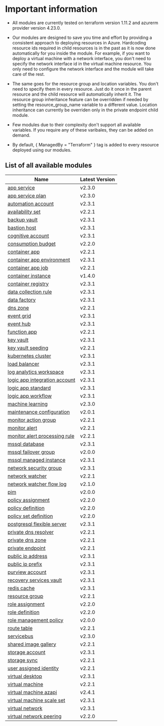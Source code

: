 # Important information
* All modules are currently tested on terraform version 1.11.2 and azurerm provider version 4.23.0.

* Our modules are designed to save you time and effort by providing a consistent approach to deploying resources in Azure. Hardcoding resource ids required in child resources is in the past as it is now done automatically for you inside the module. For example, if you want to deploy a virtual machine with a network interface, you don't need to specify the network interface id in the virtual machine resource. You only need to configure the network interface and the module will take care of the rest.

* The same goes for the resource group and location variables. You don't need to specify them in every resource. Just do it once in the parent resource and the child resource will automatically inherit it. The resource group inheritance feature can be overridden if needed by setting the resource_group_name variable to a different value. Location inheritance can currently be overriden only in the private endpoint child module.

* Few modules due to their complexity don't support all available variables. If you require any of these varibales, they can be added on demand.

* By default, { ManagedBy = "Terraform" } tag is added to every resource deployed using our modules.

## List of all available modules


| Name | Latest Version |
| ---- | -------------- |
| [app service](./app-service/README.md) | v2.3.0 |
| [app service plan](./app-service-plan/README.md) | v2.3.0 |
| [automation account](./automation-account/README.md) | v2.3.1 |
| [availability set](./availability-set/README.md) | v2.2.1 |
| [backup vault](./backup-vault/README.md) | v2.3.1 |
| [bastion host](./bastion-host/README.md) | v2.3.1 |
| [cognitive account](./cognitive-account/README.md) | v2.3.1 |
| [consumption budget](./consumption-budget/README.md) | v2.2.0 |
| [container app](./container-app/README.md) | v2.2.1 |
| [container app environment](./container-app-environment/README.md) | v2.3.1 |
| [container app job](./container-app-job/README.md) | v2.2.1 |
| [container instance](./container-instance/README.md) | v1.4.0 |
| [container registry](./container-registry/README.md) | v2.3.1 |
| [data collection rule](./data-collection-rule/README.md) | v2.3.1 |
| [data factory](./data-factory/README.md) | v2.3.1 |
| [dns zone](./dns-zone/README.md) | v2.2.1 |
| [event grid](./event-grid/README.md) | v2.3.1 |
| [event hub](./event-hub/README.md) | v2.3.1 |
| [function app](./function-app/README.md) | v2.2.1 |
| [key vault](./key-vault/README.md) | v2.3.1 |
| [key vault seeding](./key-vault-seeding/README.md) | v2.2.1 |
| [kubernetes cluster](./kubernetes-cluster/README.md) | v2.3.1 |
| [load balancer](./load-balancer/README.md) | v2.3.1 |
| [log analytics workspace](./log-analytics-workspace/README.md) | v2.3.1 |
| [logic app integration account](./logic-app-integration-account/README.md) | v2.3.1 |
| [logic app standard](./logic-app-standard/README.md) | v2.3.1 |
| [logic app workflow](./logic-app-workflow/README.md) | v2.3.1 |
| [machine learning](./machine-learning/README.md) | v2.3.0 |
| [maintenance configuration](./maintenance-configuration/README.md) | v2.0.1 |
| [monitor action group](./monitor-action-group/README.md) | v2.2.1 |
| [monitor alert](./monitor-alert/README.md) | v2.2.1 |
| [monitor alert processing rule](./monitor-alert-processing-rule/README.md) | v2.2.1 |
| [mssql database](./mssql-database/README.md) | v2.3.1 |
| [mssql failover group](./mssql-failover-group/README.md) | v2.0.0 |
| [mssql managed instance](./mssql-managed-instance/README.md) | v2.3.1 |
| [network security group](./network-security-group/README.md) | v2.3.1 |
| [network watcher](./network-watcher/README.md) | v2.2.1 |
| [network watcher flow log](./network-watcher-flow-log/README.md) | v2.1.0 |
| [pim](./pim/README.md) | v2.0.0 |
| [policy assignment](./policy-assignment/README.md) | v2.2.0 |
| [policy definition](./policy-definition/README.md) | v2.2.0 |
| [policy set definition](./policy-set-definition/README.md) | v2.2.0 |
| [postgresql flexible server](./postgresql-flexible-server/README.md) | v2.3.1 |
| [private dns resolver](./private-dns-resolver/README.md) | v2.2.1 |
| [private dns zone](./private-dns-zone/README.md) | v2.2.1 |
| [private endpoint](./private-endpoint/README.md) | v2.2.1 |
| [public ip address](./public-ip-address/README.md) | v2.3.1 |
| [public ip prefix](./public-ip-prefix/README.md) | v2.3.1 |
| [purview account](./purview-account/README.md) | v2.3.1 |
| [recovery services vault](./recovery-services-vault/README.md) | v2.3.1 |
| [redis cache](./redis-cache/README.md) | v2.3.1 |
| [resource group](./resource-group/README.md) | v2.2.1 |
| [role assignment](./role-assignment/README.md) | v2.2.0 |
| [role definition](./role-definition/README.md) | v2.2.0 |
| [role management policy](./role-management-policy/README.md) | v2.0.0 |
| [route table](./route-table/README.md) | v2.2.1 |
| [servicebus](./servicebus/README.md) | v2.3.0 |
| [shared image gallery](./shared-image-gallery/README.md) | v2.2.1 |
| [storage account](./storage-account/README.md) | v2.3.1 |
| [storage sync](./storage-sync/README.md) | v2.2.1 |
| [user assigned identity](./user-assigned-identity/README.md) | v2.2.1 |
| [virtual desktop](./virtual-desktop/README.md) | v2.3.1 |
| [virtual machine](./virtual-machine/README.md) | v2.2.1 |
| [virtual machine azapi](./virtual-machine-azapi/README.md) | v2.4.1 |
| [virtual machine scale set](./virtual-machine-scale-set/README.md) | v2.3.1 |
| [virtual network](./virtual-network/README.md) | v2.3.1 |
| [virtual network peering](./virtual-network-peering/README.md) | v2.2.0 |
